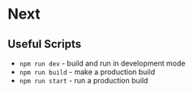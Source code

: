# Next

## Useful Scripts
- `npm run dev` -  build and run in development mode
- `npm run build` - make a production build
- `npm run start` - run a production build